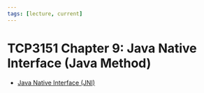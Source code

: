 ```yaml
---
tags: [lecture, current]
---
```


# TCP3151 Chapter 9: Java Native Interface (Java Method)

- [Java Native Interface (JNI)](202312132145.md)
